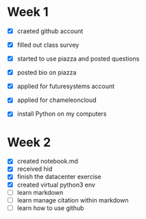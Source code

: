 # Week 1

- [x] craeted github account
- [x] filled out class survey
- [x] started to use piazza and posted questions
- [x] posted bio on piazza
- [x] applied for futuresystems account
- [x] applied for chameleoncloud
- [x] install Python on my computers


# Week 2

- [x] created notebook.md
- [x] received hid
- [x] finish the datacenter exercise
- [x] created virtual python3 env
- [ ] learn markdown
- [ ] learn manage citation within markdown
- [ ] learn how to use github
